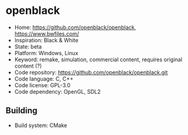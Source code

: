 # openblack

- Home: https://github.com/openblack/openblack, https://www.bwfiles.com/
- Inspiration: Black & White
- State: beta
- Platform: Windows, Linux
- Keyword: remake, simulation, commercial content, requires original content (?)
- Code repository: https://github.com/openblack/openblack.git
- Code language: C, C++
- Code license: GPL-3.0
- Code dependency: OpenGL, SDL2

## Building

- Build system: CMake
